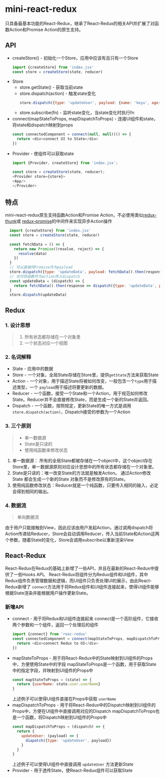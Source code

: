 # mini-react-redux
只具备最基本功能的React-Redux，继承了React-Redux的相关API并扩展了对函数Action和Promise Action的原生支持。

## API
* createStore() - 初始化一个Store，应用中应该有且只有一个Store
  ```javascript
  import {createStore} from 'index.jsx'
  const store = createStore(state, reducer)
  ```
* Store
  * store.getState() - 获取当前state
  * store.dispatch(action) - 触发state变化
    ```javascript
    store.dispatch({type: 'updateUser', payload: {name: 'keyu', age: 100}})
    ```
  * store.subscribe(fn) - 监听state变化，当state变化时执行fn
* connect(mapStateToProps, mapDispatchToProps) - 连接UI组件和state，将state和dispatch映射到props
  ```javascript
  const connectedComponent = connect(null, null)(() => {
    return <div>connect UI to State</div>
  })
  ```
* Provider - 使组件可以获取state
  ```javascript
  import {Provider, createStore} from 'index.jsx';

  const store = createStore(state, reducer);
  <Provider store={store}>
  <App/>
  </Provider>
  ```

## 特点
mini-react-redux原生支持函数Action和Promise Action，不必使用类似[redux-thunk](https://github.com/reduxjs/redux-thunk)或
[redux-promise](https://github.com/redux-utilities/redux-promise)的中间件来实现异步Action操作
```javascript
  import {createStore} from 'index.jsx'
  const store = createStore(state, reducer)
  
  const fetchData = () => {
    return new Promise((resolve, reject) => {
      resolve(data)
    })
  } 
  // 可以直接将Promise作为payload
  store.dispatch({type: 'updateData', payload: fetchData().then(response => response)}) 
  // 也可将函数作为action传入dispatch
  const updateData = (dispatch) => {
    return fetchData().then(response => dispatch({type: 'updateData', payload: response}))
  }
  store.dispatch(updateData)
```

## Redux

### 1. 设计思想

> 1. 所有状态都存储在一个对象里
> 2. 一个状态对应一个视图

### 2. 名词解释
* State - 应用中的数据
* Store - 一个对象，全局State存储在Store里，提供`getState`方法来获取State
* Action - 一个对象，用于描述State将被如何改变，一般包含一个`type`用于描述类型，一个 `payload`用于描述将要更新的数据。
* Reducer - 一个函数，接受一个State和一个Action，用于规范如何修改State。Reducer并不会直接修改State，而是生成一个新的State并返回。
* Dispatch - 一个函数，按照规定，更新State的唯一方式是调用 `store.dispatch(action)`，Dispatch接受的参数为一个Action

### 3. 三个原则

> * 单一数据源
> * State是只读的
> * 使用纯函数来修改状态

1. 单一数据源： 所有的全局State都被存储在一个object中，这个object存在Store里，单一数据源原则对应设计思想中的所有状态都存储在一个对象里。
2. State是只读的：唯一改变State的方法就是触发Action。
通过Action修改State 都会生成一个新的State 对象而不是修改原有的State。
3. 使用纯函数修改状态：Reducer就是一个纯函数，只要传入相同的输入，必定会得到相同的输出。

### 4. 数据流
> 单向数据流

由于用户只能接触到View，因此应该由用户发起Action，通过调用dispatch将Action传递给Reducer，Store会自动调用Reducer，传入当前State和Action这两个参数，随着State的变化，Store会调用subscribe以重新渲染View

## React-Redux

React-Redux在Redux的基础上新增了一些API，并且在最新的React-Redux中提供了一些Hooks API。
React-Redux将组件分为Redux组件和UI组件，其中Redux组件负责管理数据和逻辑，而UI组件只负责处理UI的展示，由此React-Redux新增了 
`connect`方法用于将Redux组件和UI组件连接起来，使得UI组件能够根据State渲染并能根据用户操作更新State。

### 新增API
* connect - 用于将Redux和UI组件连接起来
  connect是一个高阶组件，它接收两个参数和一个组件，返回一个处理后的组件
  ```javascript
  import {connect} from 'reac-redux'
  const connectedComponent = connect(mapStateToProps, mapDispatchToProps)((props) => {
    return <div>connect Redux to UI</div>
  })
  ```
* mapStateToProps - 用于将React-Redux中的State映射到UI组件的Props中，方便使用State中的字段
  mapStateToProps是一个函数，用于获取State中的指定字段，并映射到UI组件的Props中
  ```javascript
  const mapStateToProps = (state) => {
    return {userName: state.user.userName}
  }
  ```
  上述例子可以使得UI组件直接在Props中获取 `userName`
* mapDispatchToProps - 用于将React-Redux中的Dispatch映射到UI组件的Props中，方便在UI组件中直接调用对应的Dispatch
  mapDispatchToProps也是一个函数，将Dispatch映射到UI组件的Props中
  ```javascript
  const mapDispatchToProps = (dispatch) => {
    return {
      updateUser: (payload) => {
        diapatch({type: 'updateUser', payload})
      }
    }
  }
  ```
  上述例子可以使得UI组件中直接调用 `updateUser` 方法更新State
* Provider - 用于透传State，使React-Redux组件可以获取State
